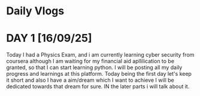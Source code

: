 # Daily Vlogs

# DAY 1 [16/09/25]
Today I had a Physics Exam, and i am currently learning cyber security from coursera although I am waiting for my financial aid apllilication to be granted, so that I can start learning python. I will be posting all my daily progress and learnings at this platform. Today being the first day let's keep it short and also I have a aim/dream which I want to achieve
I will be dedicated towards that dream for sure. IN the later parts i will talk about it.
